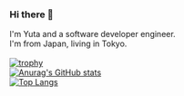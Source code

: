### Hi there 👋

I'm Yuta and a software developer engineer.  
I'm from Japan, living in Tokyo.  
<br>
[![trophy](https://github-profile-trophy.vercel.app/?username=Yuta-K19418&theme=tokyonight)](https://github.com/ryo-ma/github-profile-trophy)  
[![Anurag's GitHub stats](https://github-readme-stats.vercel.app/api?username=Yuta-K19418&count_private=true&include_all_commits=true&icons=true&theme=tokyonight)](https://github.com/anuraghazra/github-readme-stats)  
[![Top Langs](https://github-readme-stats.vercel.app/api/top-langs/?username=Yuta-K19418&theme=tokyonight)](https://github.com/anuraghazra/github-readme-stats)